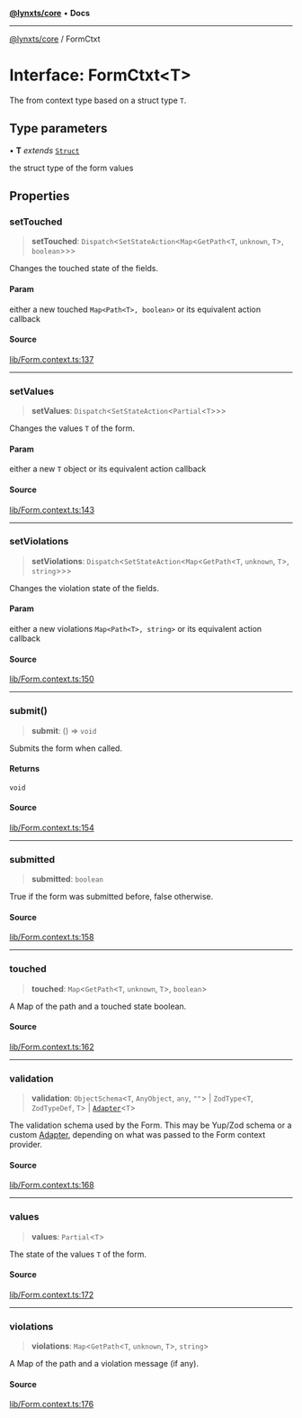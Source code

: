 [**@lynxts/core**](../README.md) • **Docs**

***

[@lynxts/core](../README.md) / FormCtxt

# Interface: FormCtxt\<T\>

The from context type based on a struct type `T`.

## Type parameters

• **T** *extends* [`Struct`](../type-aliases/Struct.md)

the struct type of the form values

## Properties

### setTouched

> **setTouched**: `Dispatch`\<`SetStateAction`\<`Map`\<`GetPath`\<`T`, `unknown`, `T`\>, `boolean`\>\>\>

Changes the touched state of the fields.

#### Param

either a new touched `Map<Path<T>, boolean>` or its equivalent
       action callback

#### Source

[lib/Form.context.ts:137](https://github.com/JoseLion/lynxts/blob/main/packages/core/src/lib/Form.context.ts#L137)

***

### setValues

> **setValues**: `Dispatch`\<`SetStateAction`\<`Partial`\<`T`\>\>\>

Changes the values `T` of the form.

#### Param

either a new `T` object or its equivalent action callback

#### Source

[lib/Form.context.ts:143](https://github.com/JoseLion/lynxts/blob/main/packages/core/src/lib/Form.context.ts#L143)

***

### setViolations

> **setViolations**: `Dispatch`\<`SetStateAction`\<`Map`\<`GetPath`\<`T`, `unknown`, `T`\>, `string`\>\>\>

Changes the violation state of the fields.

#### Param

either a new violations `Map<Path<T>, string>` or its equivalent
       action callback

#### Source

[lib/Form.context.ts:150](https://github.com/JoseLion/lynxts/blob/main/packages/core/src/lib/Form.context.ts#L150)

***

### submit()

> **submit**: () => `void`

Submits the form when called.

#### Returns

`void`

#### Source

[lib/Form.context.ts:154](https://github.com/JoseLion/lynxts/blob/main/packages/core/src/lib/Form.context.ts#L154)

***

### submitted

> **submitted**: `boolean`

True if the form was submitted before, false otherwise.

#### Source

[lib/Form.context.ts:158](https://github.com/JoseLion/lynxts/blob/main/packages/core/src/lib/Form.context.ts#L158)

***

### touched

> **touched**: `Map`\<`GetPath`\<`T`, `unknown`, `T`\>, `boolean`\>

A Map of the path and a touched state boolean.

#### Source

[lib/Form.context.ts:162](https://github.com/JoseLion/lynxts/blob/main/packages/core/src/lib/Form.context.ts#L162)

***

### validation

> **validation**: `ObjectSchema`\<`T`, `AnyObject`, `any`, `""`\> \| `ZodType`\<`T`, `ZodTypeDef`, `T`\> \| [`Adapter`](Adapter.md)\<`T`\>

The validation schema used by the Form. This may be Yup/Zod schema or a
custom [Adapter<T>](Adapter.md), depending on what was passed to the
Form context provider.

#### Source

[lib/Form.context.ts:168](https://github.com/JoseLion/lynxts/blob/main/packages/core/src/lib/Form.context.ts#L168)

***

### values

> **values**: `Partial`\<`T`\>

The state of the values `T` of the form.

#### Source

[lib/Form.context.ts:172](https://github.com/JoseLion/lynxts/blob/main/packages/core/src/lib/Form.context.ts#L172)

***

### violations

> **violations**: `Map`\<`GetPath`\<`T`, `unknown`, `T`\>, `string`\>

A Map of the path and a violation message (if any).

#### Source

[lib/Form.context.ts:176](https://github.com/JoseLion/lynxts/blob/main/packages/core/src/lib/Form.context.ts#L176)
